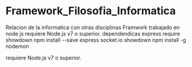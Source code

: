 # Framework_Filosofia_Informatica
Relacion de la informatica con otras disciplinas 
Framwork trabajado en node js
requiere Node.js v7 o superior.
dependendicas
 express 
 require
 showdown
npm install --save express socket.io showdown
npm install -g nodemon

requiere Node.js v7 o superior.